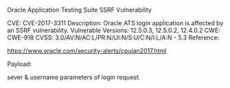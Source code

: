 Oracle Application Testing Suite SSRF Vulnerability

CVE: CVE-2017-3311
Description: Oracle ATS login application is affected by an SSRF vulnerability.
Vulnerable Versions: 12.5.0.3, 12.5.0.2, 12.4.0.2
CWE: CWE-918
CVSS: 3.0/AV:N/AC:L/PR:N/UI:N/S:U/C:N/I:L/A:N - 5.3
Reference:

https://www.oracle.com/security-alerts/cpujan2017.html

Payload:

sever & username parameters of login request.
